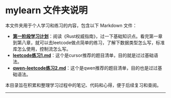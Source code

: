 # mylearn 文件夹说明

本文件夹用于个人学习和练习的内容，包含以下 Markdown 文件：

- [**第一阶段学习计划**](第一阶段学习计划.md)：阅读《Rust权威指南》，过一下基础知识点。看完第一章到第八章，就可以去leetcode做点简单的练习，了解下数据类型怎么写，标准库怎么使用，控制流怎么写。
- [**leetcode练习1.md**](leetcode练习1.md)：这个是cursor推荐的题目清单，目的就是过过基础语法。
- [**qwen-leetcode练习2.md**](qwen-leetcode练习2.md)：这个是qwen推荐的题目清单，目的也是过过基础语法。


本目录旨在积累和整理学习过程中的笔记、代码和心得，便于后续复习和查阅。

---

